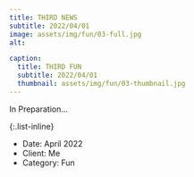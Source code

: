 ```yaml
---
title: THIRD NEWS
subtitle: 2022/04/01
image: assets/img/fun/03-full.jpg
alt: 

caption:
  title: THIRD FUN
  subtitle: 2022/04/01
  thumbnail: assets/img/fun/03-thumbnail.jpg
---
```

In Preparation...


{:.list-inline}
- Date: April 2022
- Client: Me
- Category: Fun

